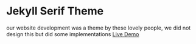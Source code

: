 # Jekyll Serif Theme

our website development was a theme by these lovely people, we did not design this but did some implementations 
[Live Demo](https://jekyll-serif-theme.netlify.com/)

